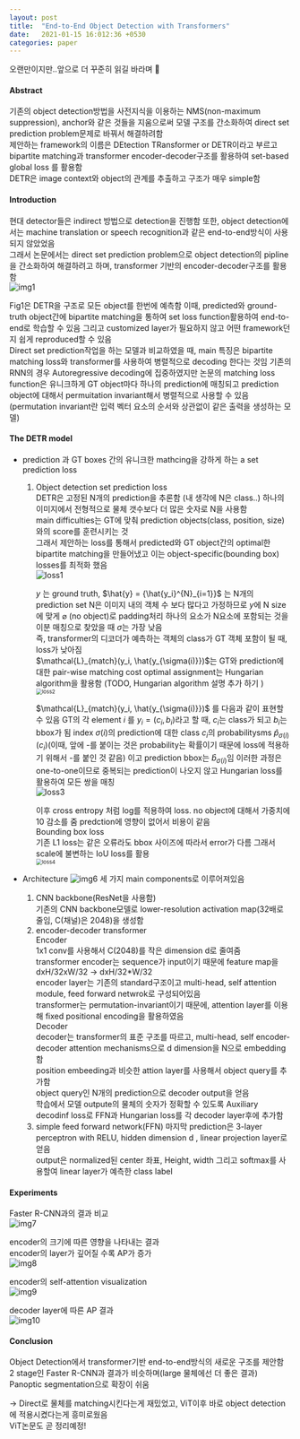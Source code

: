 ```yaml
---
layout: post
title:  "End-to-End Object Detection with Transformers"
date:   2021-01-15 16:012:36 +0530
categories: paper
---
```




오랜만이지만..앞으로 더 꾸준히 읽길 바라며 🤡  

#### Abstract  

기존의 object detection방법을 사전지식을 이용하는 NMS(non-maximum suppression), anchor와 같은 것들을 지움으로써 모델 구조를 간소화하여 direct set prediction problem문제로 바꿔서 해결하려함  
제안하는 framework의 이름은 DEtection TRansformer or DETR이라고 부르고 bipartite matching과 transformer encoder-decoder구조를 활용하여 set-based global loss 를 활용함  
DETR은 image context와 object의 관계를 추출하고 구조가 매우 simple함 

#### Introduction  

현대 detector들은 indirect 방법으로 detection을 진행함  또한, object detection에서는 machine translation or speech recognition과 같은 end-to-end방식이 사용되지 않았었음  
그래서 논문에서는 direct set prediction problem으로 object detection의 pipline을 간소화하여 해결하려고 하며, transformer 기반의 encoder-decoder구조를 활용함  
![img1](/assets/post/post3/img1_.png)

Fig1은 DETR을 구조로 모든 object를 한번에 예측함 이때, predicted와 ground-truth object간에 bipartite matching을 통하여 set loss function활용하여 end-to-end로 학습할 수 있음 그리고 customized layer가 필요하지 않고 어떤 framework던지 쉽게 reproduced할 수 있음  
Direct set prediction작업을 하는 모델과 비교하였을 때, main 특징은 bipartite matching loss와 transformer를 사용하여 병렬적으로 decoding 한다는 것임 기존의 RNN의 경우 Autoregressive decoding에 집중하였지만 논문의 matching loss function은 유니크하게 GT object마다 하나의 prediction에 매칭되고 prediction object에 대해서 permuitation invariant해서 병렬적으로 사용할 수 있음  (permutation invariant란 입력 벡터 요소의 순서와 상관없이 같은 출력을 생성하는 모델)

#### The DETR model

* prediction 과 GT boxes 간의 유니크한 mathcing을 강하게 하는 a set prediction loss  

  1. Object detection set prediction loss  
     DETR은 고정된 N개의 prediction을 추론함 (내 생각에 N은 class..) 하나의 이미지에서 전형적으로 물체 갯수보다 더 많은 숫자로 N을 사용함  
     main difficulties는 GT에 맞춰 prediction objects(class, position, size)와의 score를 훈련시키는 것  
     그래서 제안하는 loss를 통해서 predicted와 GT object간의 optimal한 bipartite matching을 만들어냈고 이는 object-specific(bounding box) losses를 최적화 했음  
     ![loss1](/assets/post/post3/img2_.png)

     $y$ 는 ground truth, $\hat{y} = {\hat{y_i}^{N}_{i=1}}$ 는 N개의 prediction set N은 이미지 내의 객체 수 보다 많다고 가정하므로 $y$에 N size에 맞게 $\varnothing$ (no object)로 padding처리 하나의 요소가 N요소에 포함되는 것을 이분 매칭으로 찾았을 때  $\sigma$는 가장 낮음  
     즉, transformer의 디코더가 예측하는 객체의 class가 GT 객체 포함이 될 때, loss가 낮아짐  
     $\mathcal{L}_{match}(y_i, \hat{y_{\sigma(i)}})$는 GT와 prediction에 대한 pair-wise matching cost optimal assignment는 Hungarian algorithm을 활용함
     (TODO, Hungarian algorithm 설명 추가 하기 )  
     <img src="/assets/post/post3/img3_.png" alt="loss2" style="zoom:67%;" />

     $\mathcal{L}_{match}(y_i, \hat{y_{\sigma(i)}})$ 를 다음과 같이 표현할 수 있음 GT의 각 element $i$ 를 $y_i = (c_i, b_i)$라고 할 때, $c_i$는 class가 되고 $b_i$는 bbox가 됨 index $\sigma(i)$의 prediction에 대한 class $c_i$의 probabilitysms $\hat{p}_{\sigma(i)}(c_i)$(이때, 앞에 -를 붙이는 것은 probability는 확률이기 때문에 loss에 적용하기 위해서 -를 붙인 것 같음) 이고 prediction bbox는 $\hat{b}_{\sigma(i)}$임 이러한 과정은 one-to-one이므로 중복되는 prediction이 나오지 않고 Hungarian loss를 활용하여 모든 쌍을 매칭  
     <img src="/assets/post/post3/img4_.png" alt="loss3"/>

     이후 cross entropy 처럼 log를 적용하여 loss.  no object에 대해서 가중치에 10 감소를 줌 predction에 영향이 없어서 비용이 같음  
     Bounding box loss  
     기존 L1 loss는 같은 오류라도 bbox 사이즈에 따라서 error가 다름 그래서 scale에 불변하는 IoU loss를 활용  
     <img src="/assets/post/post3/img5_.png" alt="loss4" style="zoom:67%;" />

* Architecture 
  ![img6](/assets/post/post3/img6.png)
  세 가지 main components로 이루어져있음  

  1. CNN backbone(ResNet을 사용함)  
     기존의 CNN backbone모델로 lower-resolution activation map(32배로 줄임, C(채널)은 2048)을 생성함  
  2. encoder-decoder transformer  
     Encoder  
     1x1 conv를 사용해서 C(2048)를 작은 dimension d로 줄여줌  
     transformer encoder는 sequence가 input이기 때문에 feature map을 dxH/32xW/32 -> dxH/32*W/32  
     encoder layer는 기존의 standard구조이고 multi-head, self attention module, feed forward netwrok로 구성되어있음  
     transformer는 permutation-invariant이기 때문에, attention layer를 이용해  fixed positional encoding을 활용하였음  
     Decoder  
     decoder는 transformer의 표준 구조를 따르고, multi-head, self encoder-decoder attention mechanisms으로 d dimension을 N으로 embedding함  
     position embeeding과 비슷한 attion layer를 사용해서 object query를 추가함  
     object query인 N개의 prediction으로 decoder output을 얻음  
     학습에서 모델 outpute의 물체의 숫자가 정확할 수 있도록 Auxiliary decodinf loss로 FFN과 Hungarian loss를 각 decoder layer후에 추가함 
  3. simple feed forward network(FFN)
     마지막 prediction은  3-layer perceptron with RELU, hidden dimension d , linear projection layer로 얻음  
     output은 normalized된 center 좌표, Height, width 그리고  softmax를 사용할여 linear layer가 예측한 class label  

#### Experiments

Faster R-CNN과의 결과 비교  
![img7](/assets/post/post3/img7.png)

encoder의 크기에 따른 영향을 나타내는 결과  
encoder의 layer가 깊어질 수록 AP가 증가  
![img8](/assets/post/post3/img8.png)  

encoder의 self-attention visualization  
![img9](/assets/post/post3/img9.png)  

decoder layer에 따른 AP 결과  
![img10](/assets/post/post3/img10.png)

#### Conclusion

Object Detection에서 transformer기반 end-to-end방식의 새로운 구조를 제안함  
2 stage인 Faster R-CNN과 결과가 비슷하며(large 물체에선 더 좋은 결과) Panoptic segmentation으로 확장이 쉬움  





-> Direct로 물체를 matching시킨다는게 재밌었고, ViT이후 바로 object detection에 적용시켰다는게 흥미로웠음  
ViT논문도 곧 정리예정!

